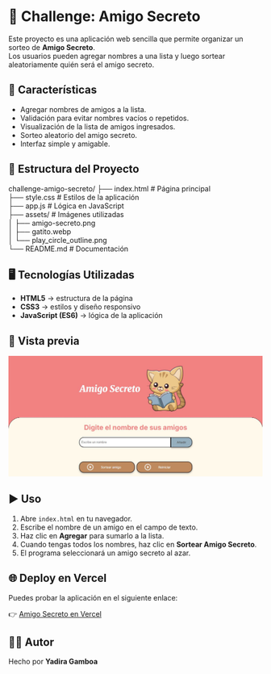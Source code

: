 # 🎁 Challenge: Amigo Secreto

Este proyecto es una aplicación web sencilla que permite organizar un sorteo de **Amigo Secreto**.  
Los usuarios pueden agregar nombres a una lista y luego sortear aleatoriamente quién será el amigo secreto.

## 🚀 Características

- Agregar nombres de amigos a la lista.
- Validación para evitar nombres vacíos o repetidos.
- Visualización de la lista de amigos ingresados.
- Sorteo aleatorio del amigo secreto.
- Interfaz simple y amigable.

## 📂 Estructura del Proyecto
challenge-amigo-secreto/
├── index.html # Página principal <br>
├── style.css # Estilos de la aplicación <br>
├── app.js # Lógica en JavaScript <br>
├── assets/ # Imágenes utilizadas <br>
│ ├── amigo-secreto.png <br>
│ ├── gatito.webp <br>
│ └── play_circle_outline.png <br>
└── README.md # Documentación <br>


## 🖥️ Tecnologías Utilizadas

- **HTML5** → estructura de la página  
- **CSS3** → estilos y diseño responsivo  
- **JavaScript (ES6)** → lógica de la aplicación  

## 📸 Vista previa

![Amigo Secreto](./assets/vistaPrevia.JPG)

## ▶️ Uso

1. Abre `index.html` en tu navegador.
2. Escribe el nombre de un amigo en el campo de texto.
3. Haz clic en **Agregar** para sumarlo a la lista.
4. Cuando tengas todos los nombres, haz clic en **Sortear Amigo Secreto**.
5. El programa seleccionará un amigo secreto al azar.

## 🌐 Deploy en Vercel

Puedes probar la aplicación en el siguiente enlace:  

👉 [Amigo Secreto en Vercel](https://challenge-amigo-secreto-theta-two.vercel.app/)

## 👩‍💻 Autor

Hecho por **Yadira Gamboa**
